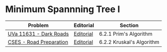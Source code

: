 # Minimum Spannning Tree I

| Problem | Editorial | Section |
| ------- | --------- | ------- |
| [UVa 11631 - Dark Roads](https://onlinejudge.org/index.php?option=com_onlinejudge&Itemid=8&page=show_problem&category=0&problem=2678&mosmsg=Submission+received+with+ID+27103394) | [Editorial](https://github.com/nestorivanmo/icpc/tree/main/UVa/6-Graphs-I/11631-dark-roads) | 6.2.1 Prim's Algorithm |
| [CSES - Road Preparation](https://cses.fi/problemset/task/1675/) | [Editorial](https://github.com/nestorivanmo/icpc/tree/main/cses/4-Graphs/road-reparation) | 6.2.2 Kruskal's Algorithm |

